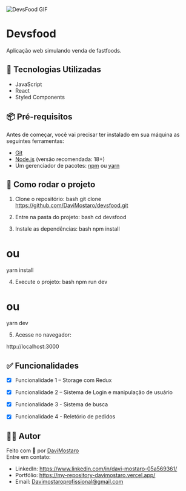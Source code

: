 ![DevsFood GIF](https://raw.githubusercontent.com/DaviMostaro/gif-assets/main/devsfood.gif)

# Devsfood
Aplicação web simulando venda de fastfoods.

## 🚀 Tecnologias Utilizadas
- JavaScript
- React
- Styled Components

## 📦 Pré-requisitos
Antes de começar, você vai precisar ter instalado em sua máquina as seguintes ferramentas:
- [Git](https://git-scm.com)
- [Node.js](https://nodejs.org/) (versão recomendada: 18+)
- Um gerenciador de pacotes: [npm](https://www.npmjs.com/) ou [yarn](https://yarnpkg.com/)

## 🔧 Como rodar o projeto
1. Clone o repositório:
bash
git clone https://github.com/DaviMostaro/devsfood.git


2. Entre na pasta do projeto:
bash
cd devsfood


3. Instale as dependências:
bash
npm install
# ou
yarn install


4. Execute o projeto:
bash
npm run dev
# ou
yarn dev


5. Acesse no navegador:

http://localhost:3000

## ✅ Funcionalidades
- [x] Funcionalidade 1 – Storage com Redux
- [x] Funcionalidade 2 – Sistema de Login e manipulação de usuário
- [x] Funcionalidade 3 - Sistema de busca
- [x] Funcionalidade 4 - Reletório de pedidos


## 👨‍💻 Autor
Feito com 💙 por [DaviMostaro](https://github.com/DaviMostaro)  
Entre em contato:
- LinkedIn: https://www.linkedin.com/in/davi-mostaro-05a569361/
- Portfólio: https://my-repository-davimostaro.vercel.app/
- Email: Davimostaroprofissional@gmail.com
